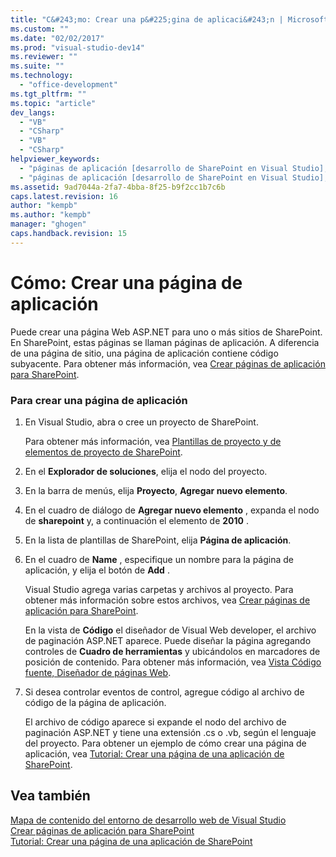 ```yaml
---
title: "C&#243;mo: Crear una p&#225;gina de aplicaci&#243;n | Microsoft Docs"
ms.custom: ""
ms.date: "02/02/2017"
ms.prod: "visual-studio-dev14"
ms.reviewer: ""
ms.suite: ""
ms.technology: 
  - "office-development"
ms.tgt_pltfrm: ""
ms.topic: "article"
dev_langs: 
  - "VB"
  - "CSharp"
  - "VB"
  - "CSharp"
helpviewer_keywords: 
  - "páginas de aplicación [desarrollo de SharePoint en Visual Studio], agregar"
  - "páginas de aplicación [desarrollo de SharePoint en Visual Studio], crear"
ms.assetid: 9ad7044a-2fa7-4bba-8f25-b9f2cc1b7c6b
caps.latest.revision: 16
author: "kempb"
ms.author: "kempb"
manager: "ghogen"
caps.handback.revision: 15
---
```

# C&#243;mo: Crear una p&#225;gina de aplicaci&#243;n
  Puede crear una página Web ASP.NET para uno o más sitios de SharePoint.  En SharePoint, estas páginas se llaman páginas de aplicación.  A diferencia de una página de sitio, una página de aplicación contiene código subyacente.  Para obtener más información, vea [Crear páginas de aplicación para SharePoint](../sharepoint/creating-application-pages-for-sharepoint.md).  
  
### Para crear una página de aplicación  
  
1.  En Visual Studio, abra o cree un proyecto de SharePoint.  
  
     Para obtener más información, vea [Plantillas de proyecto y de elementos de proyecto de SharePoint](../sharepoint/sharepoint-project-and-project-item-templates.md).  
  
2.  En el **Explorador de soluciones**, elija el nodo del proyecto.  
  
3.  En la barra de menús, elija **Proyecto**, **Agregar nuevo elemento**.  
  
4.  En el cuadro de diálogo de **Agregar nuevo elemento** , expanda el nodo de **sharepoint** y, a continuación el elemento de **2010** .  
  
5.  En la lista de plantillas de SharePoint, elija **Página de aplicación**.  
  
6.  En el cuadro de **Name** , especifique un nombre para la página de aplicación, y elija el botón de **Add** .  
  
     Visual Studio agrega varias carpetas y archivos al proyecto.  Para obtener más información sobre estos archivos, vea [Crear páginas de aplicación para SharePoint](../sharepoint/creating-application-pages-for-sharepoint.md).  
  
     En la vista de **Código** el diseñador de Visual Web developer, el archivo de paginación ASP.NET aparece.  Puede diseñar la página agregando controles de **Cuadro de herramientas** y ubicándolos en marcadores de posición de contenido.  Para obtener más información, vea [Vista Código fuente, Diseñador de páginas Web](http://msdn.microsoft.com/es-es/5911396b-fe51-4150-9ff1-b085f812862f).  
  
7.  Si desea controlar eventos de control, agregue código al archivo de código de la página de aplicación.  
  
     El archivo de código aparece si expande el nodo del archivo de paginación ASP.NET y tiene una extensión .cs o .vb, según el lenguaje del proyecto.  Para obtener un ejemplo de cómo crear una página de aplicación, vea [Tutorial: Crear una página de una aplicación de SharePoint](../sharepoint/walkthrough-creating-a-sharepoint-application-page.md).  
  
## Vea también  
 [Mapa de contenido del entorno de desarrollo web de Visual Studio](http://msdn.microsoft.com/es-es/9c31f93b-c8fb-4599-9b14-6194ec8c7539)   
 [Crear páginas de aplicación para SharePoint](../sharepoint/creating-application-pages-for-sharepoint.md)   
 [Tutorial: Crear una página de una aplicación de SharePoint](../sharepoint/walkthrough-creating-a-sharepoint-application-page.md)  
  
  